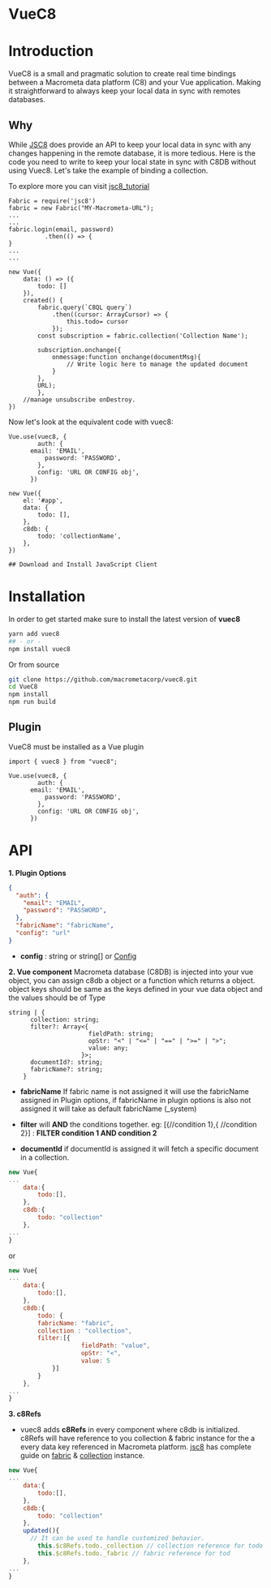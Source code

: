 # VueC8

# Introduction

VueC8 is a small and pragmatic solution to create real time bindings between a Macrometa data platform (C8) and your Vue application. Making it straightforward to always keep your local data in sync with remotes databases.

## Why

While [JSC8](https://github.com/macrometacorp/jsC8 'JSC8') does provide an API to keep your local data in sync with any changes happening in the remote database, it is more tedious. Here is the code you need to write to keep your local state in sync with C8DB without using Vuec8. Let's take the example of binding a collection.

To explore more you can visit [jsc8_tutorial](https://cdn.document360.io/d1a6730a-fd70-4f0a-a08d-dfa28ca8b958/Images/Documentation/pyc8_tutorial.png)

    Fabric = require('jsc8')
    fabric = new Fabric("MY-Macrometa-URL");
    ...
    ...
    fabric.login(email, password)
              .then(() => {
    }
    ...
    ...

    new Vue({
    	data: () => ({
    		todo: []
    	}),
    	created() {
    		fabric.query(`C8QL query`)
        		.then((cursor: ArrayCursor) => {
    				this.todo= cursor
    			});
    		const subscription = fabric.collection('Collection Name');

    		subscription.onchange({
    			onmessage:function onchange(documentMsg){
    				// Write logic here to manage the updated document
    			}
    		},
    		URL);
    		},
    	//manage unsubscribe onDestroy.
    })

Now let's look at the equivalent code with vuec8:

    Vue.use(vuec8, {
            auth: {
	      email: 'EMAIL',
              password: 'PASSWORD',
            },
            config: 'URL OR CONFIG obj',
          })

    new Vue({
    	el: '#app',
    	data: {
    		todo: [],
    	},
    	c8db: {
    		todo: 'collectionName',
    	},
    })

    ## Download and Install JavaScript Client

# Installation

In order to get started make sure to install the latest version of **vuec8**

```bash
yarn add vuec8
## - or -
npm install vuec8
```

Or from source

```bash
git clone https://github.com/macrometacorp/vuec8.git
cd VueC8
npm install
npm run build
```

## Plugin

VueC8 must be installed as a Vue plugin

    import { vuec8 } from "vuec8";

    Vue.use(vuec8, {
            auth: {
	      email: 'EMAIL',
              password: 'PASSWORD',
            },
            config: 'URL OR CONFIG obj',
          })

# API
**1. Plugin Options**

```json
{
  "auth": {
    "email": "EMAIL",
    "password": "PASSWORD",
  },
  "fabricName": "fabricName",
  "config": "url"
}
```

- **config** : string or string[] or [Config](https://github.com/Macrometacorp/jsC8/blob/master/src/connection.ts#L66 'Config')

**2. Vue component**
Macrometa database (C8DB) is injected into your vue object, you can assign c8db a object or a function which returns a object. object keys should be same as the keys defined in your vue data object and the values should be of Type

```
string | {
      collection: string;
      filter?: Array<{
					  fieldPath: string;
					  opStr: "<" | "<=" | "==" | ">=" | ">";
					  value: any;
					}>;
      documentId?: string;
      fabricName?: string;
    }
```

- **fabricName** If fabric name is not assigned it will use the fabricName assigned in Plugin options, if fabricName in plugin options is also not assigned it will take as default fabricName (\_system)

- **filter** will **AND** the conditions together.
  eg: [{//condition 1},{ //condition 2}] : **FILTER condition 1 AND condition 2**

- **documentId** if documentId is assigned it will fetch a specific document in a collection.

```javascript
new Vue{
...
	data:{
		todo:[],
	},
	c8db:{
		todo: "collection"
	},
...
}
```

or

```javascript
new Vue{
...
	data:{
		todo:[],
	},
	c8db:{
		todo: {
		fabricName: "fabric",
		collection : "collection",
		filter:[{
					fieldPath: "value",
					opStr: "<",
					value: 5
			}]
		}
	},
...
}
```

**3. c8Refs**

- vuec8 adds **c8Refs** in every component where c8db is initialized. c8Refs will have reference to you collection & fabric instance for the a every data key referenced in Macrometa platform.
  [jsc8](https://github.com/Macrometacorp/jsC8 'jsc8') has complete guide on [fabric](https://github.com/Macrometacorp/jsC8/blob/master/docs/Reference/Database/FabricManipulation.mdhttp:// 'fabric') & [collection](https://github.com/Macrometacorp/jsC8/tree/master/docs/Reference/Collection 'collection') instance.

```javascript
new Vue{
...
	data:{
		todo:[],
	},
	c8db:{
		todo: "collection"
	},
	updated(){
	  // It can be used to handle customized behavior.
		this.$c8Refs.todo._collection // collection reference for todo
		this.$c8Refs.todo._fabric // fabric reference for tod
	},
...
}
```
